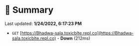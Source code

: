 # 📖 Summary
Last updated: **1/24/2022, 6:17:23 PM**

- `GET` [https://Bhadwa-sala.toxicblte.repl.co](https://Bhadwa-sala.toxicblte.repl.co) - **Down** (212ms)
